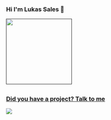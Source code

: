 ### Hi I'm Lukas Sales 👋

<div>
  <a href=" ">
   <img height="180em" src="https://github-readme-stats.vercel.app/api/top-langs/?username=gsLukas&layout=compact&langs_count=7&theme=tokyonight"/> </div>
  
   ##
 <h3 align="">Did you have a project?
Talk to me 
  </h3> 
<div> 
    <a href="https://www.linkedin.com/in/lukasgabriel"><img src="https://img.shields.io/badge/-LinkedIn-%230077B5?style=for-the-badge&logo=linkedin&logoColor=white" target="_blank"></a>
  
  </div>
    
   ##
